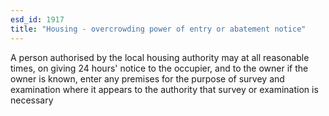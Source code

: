```yaml
---
esd_id: 1917
title: "Housing - overcrowding power of entry or abatement notice"
---
```


A person authorised by the local housing authority may at all reasonable times, on giving 24 hours' notice to the occupier, and to the owner if the owner is known, enter any premises for the purpose of survey and examination where it appears to the authority that survey or examination is necessary

